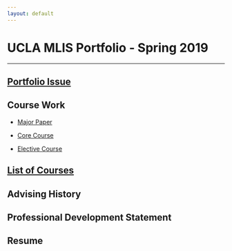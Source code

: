 ```yaml
---
layout: default
---
```


# UCLA MLIS Portfolio - Spring 2019
* * *


## [Portfolio Issue]()

## Course Work

* [Major Paper](./MajorIntro.md)

* [Core Course](./assets/CoreCourse.pdf)
     
* [Elective Course](./Elective.pdf)

## [List of Courses](./courselisttest.md) 

## Advising History

## Professional Development Statement

## Resume


